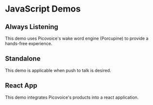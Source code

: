 # JavaScript Demos

## Always Listening

This demo uses Picovoice's wake word engine (Porcupine) to provide a hands-free experience.

## Standalone

This demo is applicable when push to talk is desired.

## React App

This demo integrates Picovoice's products into a react application.

